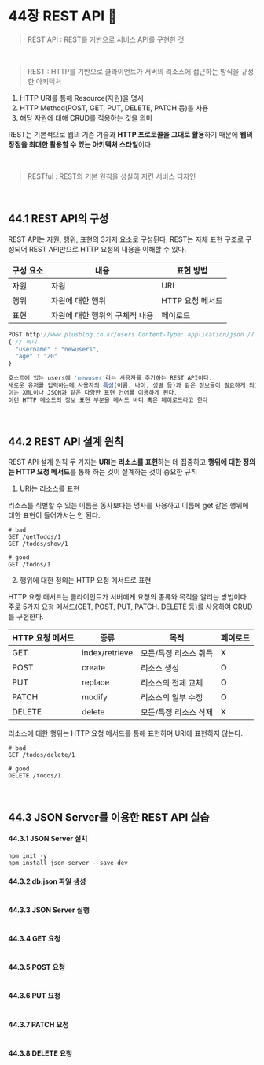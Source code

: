 # 44장 REST API 🌙

> REST API : REST를 기반으로 서비스 API를 구현한 것

<br>

> REST : HTTP를 기반으로 클라이언트가 서버의 리소스에 접근하는 방식을 규정한 아키텍처
1. HTTP URI를 통해 Resource(자원)을 명시
2. HTTP Method(POST, GET, PUT, DELETE, PATCH 등)를 사용
3. 해당 자원에 대해 CRUD를 적용하는 것을 의미

REST는 기본적으로 웹의 기존 기술과 **HTTP 프로토콜을 그대로 활용**하기 때문에 **웹의 장점을 최대한 활용할 수 있는 아키텍처 스타일**이다.
   
<br>

> RESTful : REST의 기본 원칙을 성실히 지킨 서비스 디자인

<br>

## 44.1 REST API의 구성

REST API는 자원, 행위, 표현의 3가지 요소로 구성된다. REST는 자체 표현 구조로 구성되어 REST API만으로 HTTP 요청의 내용을 이해할 수 있다.

|구성 요소|내용|표현 방법|
|-|-|-|
|자원|자원|URI|
|행위|자원에 대한 행위|HTTP 요청 메서드|
|표현|자원에 대한 행위의 구체적 내용|페이로드|

```javascript
POST http://www.plusblog.co.kr/users Content-Type: application/json // 헤더 : 페이로드를 해석할 수 있게 명시
{ // 바디
  "username" : "newusers",
  "age" : "20"
}

호스트에 있는 users에 'newuser'라는 사용자를 추가하는 REST API이다.
새로운 유저를 입력하는데 사용자의 특성(이름, 나이, 성별 등)과 같은 정보들이 필요하게 되고,
이는 XML이나 JSON과 같은 다양한 표현 언어를 이용하게 된다.
이런 HTTP 메소드의 정보 표현 부분을 메서드 바디 혹은 페이로드라고 한다
```

<br>

## 44.2 REST API 설계 원칙

REST API 설계 원칙 두 가지는 **URI는 리소스를 표현**하는 데 집중하고 **행위에 대한 정의는 HTTP 요청 메서드**를 통해 하는 것이 설계하는 것이 중요한 규칙

1. URI는 리소스를 표현

리소스를 식별할 수 있는 이름은 동사보다는 명사를 사용하고 이름에 get 같은 행위에 대한 표현이 들어가서는 안 된다.

```
# bad
GET /getTodos/1
GET /todos/show/1

# good
GET /todos/1
```

2. 행위에 대한 정의는 HTTP 요청 메서드로 표현

HTTP 요청 메서드는 클라이언트가 서버에게 요청의 종류와 목적을 알리는 방법이다. 주로 5가지 요청 메서드(GET, POST, PUT, PATCH. DELETE 등)를 사용하여 CRUD를 구현한다.

|HTTP 요청 메서드|종류|목적|페이로드|
|-|-|-|-|
|GET|index/retrieve|모든/특정 리소스 취득|X|
|POST|create|리소스 생성|O|
|PUT|replace|리소스의 전체 교체|O|
|PATCH|modify|리소스의 일부 수정|O|
|DELETE|delete|모든/특정 리소스 삭제|X|

리소스에 대한 행위는 HTTP 요청 메서드를 통해 표현하며 URI에 표현하지 않는다.

```
# bad
GET /todos/delete/1

# good
DELETE /todos/1
```

<br>

## 44.3 JSON Server를 이용한 REST API 실습

#### 44.3.1 JSON Server 설치

```
npm init -y
npm install json-server --save-dev
```

#### 44.3.2 db.json 파일 생성

```javascript

```

#### 44.3.3 JSON Server 실행

```javascript

```

#### 44.3.4 GET 요청

```javascript

```

#### 44.3.5 POST 요청

```javascript

```

#### 44.3.6 PUT 요청

```javascript

```

#### 44.3.7 PATCH 요청

```javascript

```

#### 44.3.8 DELETE 요청

```javascript

```
